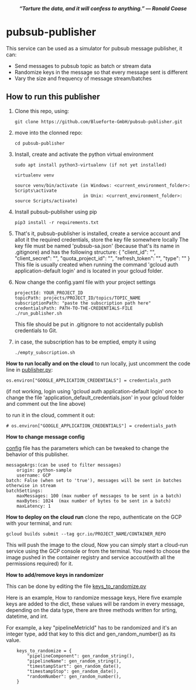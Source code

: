 
&emsp;
&emsp;
***“Torture the data, and it will confess to anything.” — Ronald Coase***


# pubsub-publisher
This service can be used as a simulator for pubsub message publisher, it can:
- Send messages to pubsub topic as batch or stream data
- Randomize keys in the message so that every message sent is different
- Vary the size and frequency of message stream/batches

**How to run this publisher**
---


1. Clone this repo, using:

    `git clone https://github.com/Blueforte-GmbH/pubsub-publisher.git`

2. move into the clonned repo:

    `cd pubsub-publisher`

3. Install, create and activate the python virtual environment
    ```
    sudo apt install python3-virtualenv (if not yet installed)

    virtualenv venv

    source venv/bin/activate (in Windows: <current_environment_folder>: Scripts\activate
                              in Unix: <current_environment_folder>: source Scripts/activate)
    ```
4. Install pubsub-publisher using pip
    ```
    pip3 install -r requirements.txt

    ```
5. That's it, pubsub-publisher is installed, create a service account and allot it the required credentials, store the key file somewhere locally
    The key file must be named 'pubsub-sa.json' (because that's its name in .gitignore) and has the following structure:
    {
    "client_id": "",
    "client_secret": "",
    "quota_project_id": "",
    "refresh_token": "",
    "type": ""
    }
    This file is usually created when running the command 'gcloud auth application-default login'
    and is located in your gcloud folder.

5. Now change the config.yaml file with your project settings
    ```
    projectId: YOUR_PROJECT_ID
    topicPath: projects/PROJECT_ID/topics/TOPIC_NAME
    subscriptionPath: "paste the subscription path here"
    credentialsPath: PATH-TO-THE-CREDENTIALS-FILE
    ./run_publisher.sh
    ```
    This file should be put in .gitignore to not accidentally publish credentials to Git.

6. in case, the subscription has to be emptied, empty it using
    ```
    ./empty_subscription.sh
    ```

**How to run locally and on the cloud**
 to run locally, just uncomment the code line in [publisher.py](src/publisher.py):

 `os.environ["GOOGLE_APPLICATION_CREDENTIALS"] = credentials_path`

 (if not working, login using 'gcloud auth application-default login' once to change
 the file 'application_default_credentials.json' in your gcloud folder and comment out the line above)

 to run it in the cloud, comment it out:

 `# os.environ["GOOGLE_APPLICATION_CREDENTIALS"] = credentials_path`

 **How to change message config**

 [config](config.yaml) file has the parameters which can be tweaked to change the behavior of this publisher.

``` numberOfMessages: 15 (Number of messages to be sent)
messageArgs:(can be used to filter messages)
    origin: python-sample 
    username: GCP
batch: False (when set to 'true'), messages will be sent in batches otherwise in stream
batchSettings:
    maxMessages: 100 (max number of messages to be sent in a batch)
    maxBytes: 1024  (max number of bytes to be sent in a batch)
    maxLatency: 1
```

**How to deploy on the cloud run**
clone the repo, authenticate on the GCP with your terminal, and run:

`gcloud builds submit --tag gcr.io/PROJECT_NAME/CONTAINER_REPO`

This will push the image to the cloud, Now you can simply start a cloud-run service using the GCP console or from the terminal. You need to choose the image pushed in the container registry and service accout(with all the permissions required) for it.



**How to add/remove keys in randomizer**

This can be done by editing the file [keys_to_randomize.py](src/keys_to_randomize.py)

Here is an example, How to randomize message keys, Here five example keys are added to the dict, these values will be random in every message, depending on the data type, there are three methods written for srting, datetime, and int.

For example, a key "pipelineMetricId" has to be randomized and it's an integer type, add that key to this dict and gen_random_number() as its value.

```
    keys_to_randomize = {
        "pipelineComponent": gen_random_string(),
        "pipelineName": gen_random_string(),
        "timestampStart": gen_random_date(),
        "timestampStop": gen_random_date(),
        "randomNumber": gen_random_number(),
    }
```



